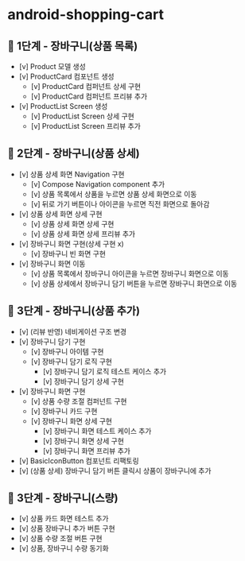 # android-shopping-cart

## 🚀 1단계 - 장바구니(상품 목록)

- [v] Product 모델 생성
- [v] ProductCard 컴포넌트 생성
    - [v] ProductCard 컴퍼넌트 상세 구현
    - [v] ProductCard 컴퍼넌트 프리뷰 추가
- [v] ProductList Screen 생성
    - [v] ProductList Screen 상세 구현
    - [v] ProductList Screen 프리뷰 추가

## 🚀 2단계 - 장바구니(상품 상세)

- [v] 상품 상세 화면 Navigation 구현
    - [v] Compose Navigation component 추가
    - [v] 상품 목록에서 상품을 누르면 상품 상세 화면으로 이동
    - [v] 뒤로 가기 버튼이나 아이콘을 누르면 직전 화면으로 돌아감
- [v] 상품 상세 화면 상세 구현
    - [v] 상품 상세 화면 상세 구현
    - [v] 상품 상세 화면 상세 프리뷰 추가
- [v] 장바구니 화면 구현(상세 구현 x)
    - [v] 장바구니 빈 화면 구현
- [v] 장바구니 화면 이동
    - [v] 상품 목록에서 장바구니 아이콘을 누르면 장바구니 화면으로 이동
    - [v] 상품 상세에서 장바구니 담기 버튼을 누르면 장바구니 화면으로 이동

## 🚀 3단계 - 장바구니(상품 추가)
- [v] (리뷰 반영) 네비게이션 구조 변경
- [v] 장바구니 담기 구현
  - [v] 장바구니 아이템 구현
  - [v] 장바구니 담기 로직 구현
    - [v] 장바구니 담기 로직 테스트 케이스 추가
    - [v] 장바구니 담기 상세 구현
- [v] 장바구니 화면 구현
  - [v] 상품 수량 조절 컴퍼넌트 구현
  - [v] 장바구니 카드 구현
  - [v] 장바구니 화면 상세 구현
    - [v] 장바구니 화면 테스트 케이스 추가
    - [v] 장바구니 화면 상세 구현
    - [v] 장바구니 화면 프리뷰 추가
- [v] BasicIconButton 컴포넌트 리팩토링
- [v] (상품 상세) 장바구니 담기 버튼 클릭시 상품이 장바구니에 추가

## 🚀 3단계 - 장바구니(스량)
- [v] 상품 카드 화면 테스트 추가
- [v] 상품 장바구니 추가 버튼 구현
- [v] 상품 수량 조절 버튼 구현
- [v] 상품, 장바구니 수량 동기화
